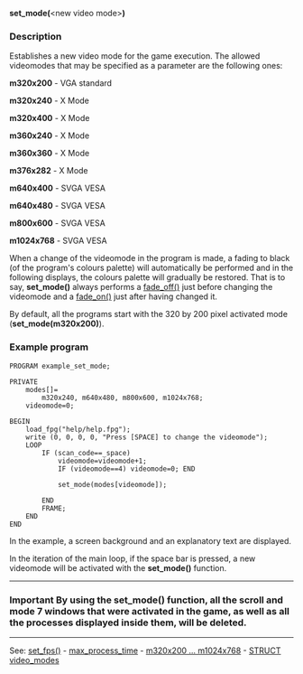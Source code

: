 **set_mode(**&lt;new video mode&gt;**)**

### Description

Establishes a new video mode for the game execution. The allowed videomodes that may be specified as a parameter are the following ones:

  **m320x200**  - VGA standard

  **m320x240**  - X Mode

  **m320x400**  - X Mode

  **m360x240**  - X Mode

  **m360x360**  - X Mode

  **m376x282**  - X Mode

  **m640x400**  - SVGA VESA

  **m640x480**  - SVGA VESA

  **m800x600**  - SVGA VESA

  **m1024x768** - SVGA VESA


When a change of the videomode in the program is made, a fading to black (of the program's colours palette) will automatically be performed and in the following displays, the colours palette will gradually be restored. That is to say, **set_mode()** always performs a [fade_off()](fade_off().md) just before changing the videomode and a [fade_on()](fade_on().md) just after having changed it.

By default, all the programs start with the 320 by 200 pixel activated mode (**set_mode(m320x200)**).

### Example program
```
PROGRAM example_set_mode;

PRIVATE
    modes[]=
        m320x240, m640x480, m800x600, m1024x768;
    videomode=0;

BEGIN
    load_fpg("help/help.fpg");
    write (0, 0, 0, 0, "Press [SPACE] to change the videomode");
    LOOP
        IF (scan_code==_space)
            videomode=videomode+1;
            IF (videomode==4) videomode=0; END

            set_mode(modes[videomode]);

        END
        FRAME;
    END
END
```


In the example, a screen background and an explanatory text are displayed.

In the iteration of the main loop, if the space bar is pressed, a new videomode will be activated with the **set_mode()** function.

---------------------------------------


### Important By using the **set_mode()** function, all the scroll and mode 7 windows that were activated in the game, as well as all the processes displayed inside them, will be deleted.

---------------------------------------
See: [set_fps()](set_fps().md) - [max_process_time](global_max_process_time.md) - [m320x200 ... m1024x768](videomodes.md) - [STRUCT video_modes](global_struct_video_modes.md)

